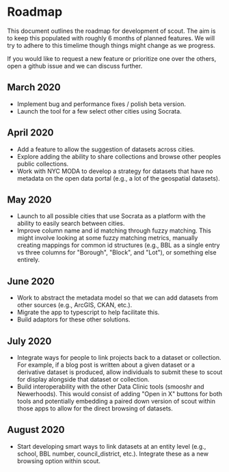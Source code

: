 # Roadmap

This document outlines the roadmap for development of scout. The aim is to keep this populated with roughly 6 months of planned features. We will try to adhere to this timelime though things might change as we progress. 

If you would like to request a new feature or prioritize one over the others, open a github issue and we can discuss further.

## March 2020

-   Implement bug and performance fixes / polish beta version.
-   Launch the tool for a few select other cities using Socrata.

## April 2020

-   Add a feature to allow the suggestion of datasets across cities.
-   Explore adding the ability to share collections and browse other peoples public collections.
-   Work with NYC MODA to develop a strategy for datasets that have no metadata on the open data portal (e.g., a lot of the geospatial datasets).

## May 2020

-   Launch to all possible cities that use Socrata as a platform with the ability to easily search between cities.
-   Improve column name and id matching through fuzzy matching. This might involve looking at some fuzzy matching metrics, manually creating mappings for common id structures (e.g., BBL as a single entry vs three columns for "Borough", "Block", and "Lot"), or something else entirely.

## June 2020

-   Work to abstract the metadata model so that we can add datasets from other sources (e.g., ArcGIS, CKAN, etc.).
-   Migrate the app to typescript to help facilitate this.
-   Build adaptors for these other solutions.

## July 2020

-   Integrate ways for people to link projects back to a dataset or collection. For example, if a blog post is written about a given dataset or a derivative dataset is produced, allow individuals to submit these to scout for display alongside that dataset or collection.
-   Build interoperability with the other Data Clinic tools (smooshr and Newerhoods). This would consist of adding "Open in X" buttons for both tools and potentially embedding a paired down version of scout within those apps to allow for the direct browsing of datasets.

## August 2020

-   Start developing smart ways to link datasets at an entity level (e.g., school, BBL number, council_district, etc.). Integrate these as a new browsing option within scout.
